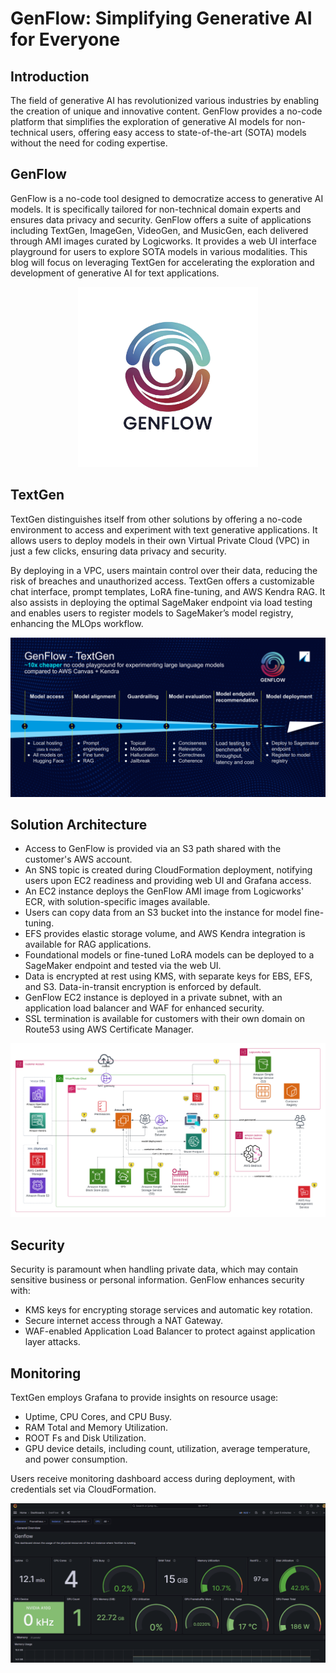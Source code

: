 # GenFlow: Simplifying Generative AI for Everyone

## Introduction

The field of generative AI has revolutionized various industries by enabling the creation of unique and innovative content. GenFlow provides a no-code platform that simplifies the exploration of generative AI models for non-technical users, offering easy access to state-of-the-art (SOTA) models without the need for coding expertise.

## GenFlow

GenFlow is a no-code tool designed to democratize access to generative AI models. It is specifically tailored for non-technical domain experts and ensures data privacy and security. GenFlow offers a suite of applications including TextGen, ImageGen, VideoGen, and MusicGen, each delivered through AMI images curated by Logicworks. It provides a web UI interface playground for users to explore SOTA models in various modalities. This blog will focus on leveraging TextGen for accelerating the exploration and development of generative AI for text applications.

<p align="center">
  <img src="./docs/imgs/genflow.png" alt="GenFlow" width="288"/>
</p>

## TextGen

TextGen distinguishes itself from other solutions by offering a no-code environment to access and experiment with text generative applications. It allows users to deploy models in their own Virtual Private Cloud (VPC) in just a few clicks, ensuring data privacy and security.

By deploying in a VPC, users maintain control over their data, reducing the risk of breaches and unauthorized access. TextGen offers a customizable chat interface, prompt templates, LoRA fine-tuning, and AWS Kendra RAG. It also assists in deploying the optimal SageMaker endpoint via load testing and enables users to register models to SageMaker’s model registry, enhancing the MLOps workflow.

![TextGen](./docs/imgs/textgen.png)


## Solution Architecture

- Access to GenFlow is provided via an S3 path shared with the customer's AWS account.
- An SNS topic is created during CloudFormation deployment, notifying users upon EC2 readiness and providing web UI and Grafana access.
- An EC2 instance deploys the GenFlow AMI image from Logicworks' ECR, with solution-specific images available.
- Users can copy data from an S3 bucket into the instance for model fine-tuning.
- EFS provides elastic storage volume, and AWS Kendra integration is available for RAG applications.
- Foundational models or fine-tuned LoRA models can be deployed to a SageMaker endpoint and tested via the web UI.
- Data is encrypted at rest using KMS, with separate keys for EBS, EFS, and S3. Data-in-transit encryption is enforced by default.
- GenFlow EC2 instance is deployed in a private subnet, with an application load balancer and WAF for enhanced security.
- SSL termination is available for customers with their own domain on Route53 using AWS Certificate Manager.

![Solution Architecture](./docs/imgs/solution_architecture.png)

## Security

Security is paramount when handling private data, which may contain sensitive business or personal information. GenFlow enhances security with:

- KMS keys for encrypting storage services and automatic key rotation.
- Secure internet access through a NAT Gateway.
- WAF-enabled Application Load Balancer to protect against application layer attacks.

## Monitoring

TextGen employs Grafana to provide insights on resource usage:

- Uptime, CPU Cores, and CPU Busy.
- RAM Total and Memory Utilization.
- ROOT Fs and Disk Utilization.
- GPU device details, including count, utilization, average temperature, and power consumption.

Users receive monitoring dashboard access during deployment, with credentials set via CloudFormation.

![Grafana Monitoring Dashboard](./docs/imgs/grafana.png)

